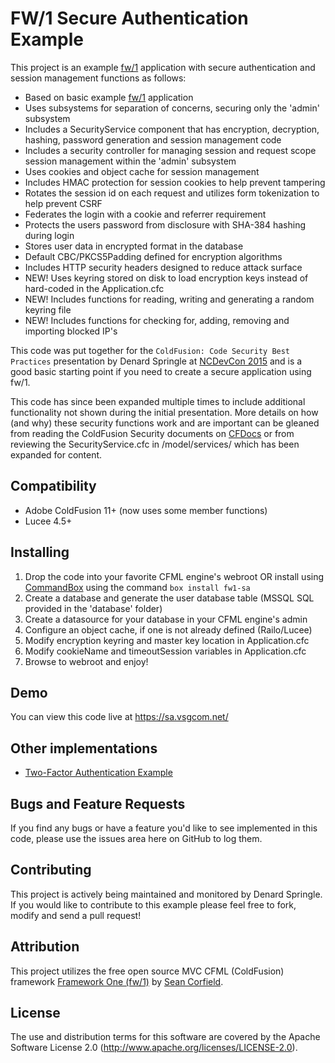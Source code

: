 # FW/1 Secure Authentication Example

This project is an example [fw/1](https://github.com/framework-one/fw1) application with secure authentication and session management functions as follows:

* Based on basic example [fw/1](https://github.com/framework-one/fw1) application
* Uses subsystems for separation of concerns, securing only the 'admin' subsystem
* Includes a SecurityService component that has encryption, decryption, hashing, password generation and session management code
* Includes a security controller for managing session and request scope session management within the 'admin' subsystem
* Uses cookies and object cache for session management
* Includes HMAC protection for session cookies to help prevent tampering
* Rotates the session id on each request and utilizes form tokenization to help prevent CSRF
* Federates the login with a cookie and referrer requirement
* Protects the users password from disclosure with SHA-384 hashing during login
* Stores user data in encrypted format in the database
* Default CBC/PKCS5Padding defined for encryption algorithms
* Includes HTTP security headers designed to reduce attack surface
* NEW! Uses keyring stored on disk to load encryption keys instead of hard-coded in the Application.cfc
* NEW! Includes functions for reading, writing and generating a random keyring file
* NEW! Includes functions for checking for, adding, removing and importing blocked IP's

This code was put together for the `ColdFusion: Code Security Best Practices` presentation by Denard Springle at [NCDevCon 2015](http://www.ncdevcon.com) and is a good basic starting point if you need to create a secure application using fw/1.

This code has since been expanded multiple times to include additional functionality not shown during the initial presentation. More details on how (and why) these security functions work and are important can be gleaned from reading the ColdFusion Security documents on [CFDocs](http://cfdocs.org/security) or from reviewing the SecurityService.cfc in /model/services/ which has been expanded for content.

## Compatibility

* Adobe ColdFusion 11+ (now uses some member functions)
* Lucee 4.5+

## Installing

1. Drop the code into your favorite CFML engine's webroot OR install using [CommandBox](https://www.ortussolutions.com/products/commandbox) using the command `box install fw1-sa`
2. Create a database and generate the user database table (MSSQL SQL provided in the 'database' folder)
3. Create a datasource for your database in your CFML engine's admin
4. Configure an object cache, if one is not already defined (Railo/Lucee)
5. Modify encryption keyring and master key location in Application.cfc
6. Modify cookieName and timeoutSession variables in Application.cfc
7. Browse to webroot and enjoy!

## Demo

You can view this code live at https://sa.vsgcom.net/

## Other implementations

* [Two-Factor Authentication Example](https://github.com/ddspringle/framework-one-two-factor-auth)

## Bugs and Feature Requests

If you find any bugs or have a feature you'd like to see implemented in this code, please use the issues area here on GitHub to log them.

## Contributing

This project is actively being maintained and monitored by Denard Springle. If you would like to contribute to this example please feel free to fork, modify and send a pull request!

## Attribution

This project utilizes the free open source MVC CFML (ColdFusion) framework  [Framework One (fw/1)](https://github.com/framework-one/fw1) by [Sean Corfield](https://twitter.com/seancorfield).

## License

The use and distribution terms for this software are covered by the Apache Software License 2.0 (http://www.apache.org/licenses/LICENSE-2.0).
